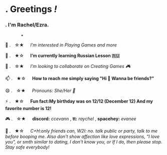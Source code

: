  # . **Greetings** *!*
### . **I'm Rachel/Ezra.**
           ★
👀       .ㅤ☆★   ㅤ  *I’m interested in Playing Games and more*

🌱       .ㅤ★☆   ㅤ **I’m currently learning Russian Lesson 🇷🇺**

💞️       .ㅤ☆★   ㅤ *I’m looking to collaborate on Creating Games 🎮* 

📫       .ㅤ★☆   ㅤ **How to reach me simply saying "Hi 👋 Wanna be friends?"**

😄       .ㅤ☆★   ㅤ *Pronouns: She/Her 👼*

⚡       .ㅤ★☆   ㅤ **Fun fact:My birthday was on 12/12 (December 12) And my favorite number is 12!**

🎮       .ㅤ☆★   ㅤ **discord:** *ccevann* , **tt:** *_raychel_* , **spacehey:** *evanee* 

🎀       .ㅤ★☆   ㅤ *C+H:*only friends can*, W2I: no. talk public or party, talk to me before booping me. Also don't show affection like love expressions, "I love you", or smth similar to dating, I don't know you, or If I do, then please stop. Stay safe everybody!*
<!---
LXVEcc0nly/LXVEcc0nly is a ✨ special ✨ repository because its `README.md` (this file) appears on your GitHub profile.
You can click the Preview link to take a look at your changes.
--->

